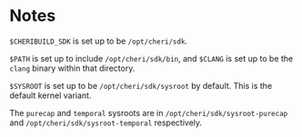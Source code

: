 # Notes #

`$CHERIBUILD_SDK` is set up to be `/opt/cheri/sdk`.

`$PATH` is set up to include `/opt/cheri/sdk/bin`, and `$CLANG` is set up to be the `clang` binary within that directory.

`$SYSROOT` is set up to be `/opt/cheri/sdk/sysroot` by default. This is the default kernel variant.

The `purecap` and `temporal` sysroots are in `/opt/cheri/sdk/sysroot-purecap` and `/opt/cheri/sdk/sysroot-temporal` respectively.
